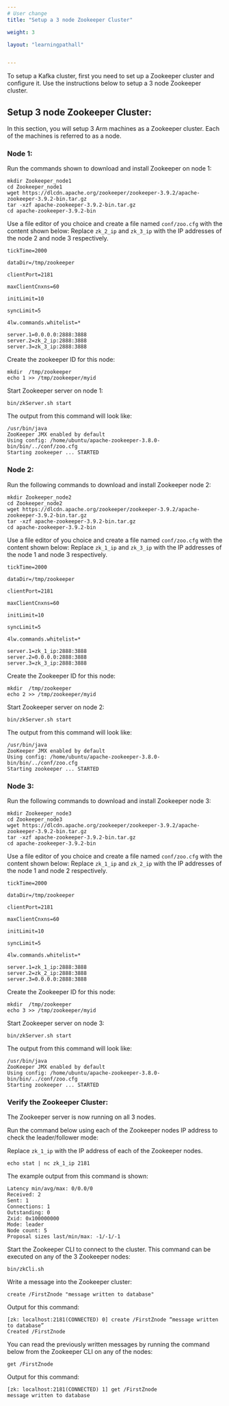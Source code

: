 ```yaml
---
# User change
title: "Setup a 3 node Zookeeper Cluster"

weight: 3

layout: "learningpathall"


---
```


To setup a Kafka cluster, first you need to set up a Zookeeper cluster and configure it. Use the instructions below to setup a 3 node Zookeeper cluster.

## Setup 3 node Zookeeper Cluster:

In this section, you will setup 3 Arm machines as a Zookeeper cluster. Each of the machines is referred to as a node.

### Node 1:

Run the commands shown to download and install Zookeeper on node 1:

```console
mkdir Zookeeper_node1
cd Zookeeper_node1
wget https://dlcdn.apache.org/zookeeper/zookeeper-3.9.2/apache-zookeeper-3.9.2-bin.tar.gz
tar -xzf apache-zookeeper-3.9.2-bin.tar.gz
cd apache-zookeeper-3.9.2-bin
```
Use a file editor of you choice and create a file named `conf/zoo.cfg` with the content shown below:
Replace `zk_2_ip` and `zk_3_ip` with the IP addresses of the node 2 and node 3 respectively.

```console
tickTime=2000 

dataDir=/tmp/zookeeper 

clientPort=2181 

maxClientCnxns=60 

initLimit=10 

syncLimit=5

4lw.commands.whitelist=* 

server.1=0.0.0.0:2888:3888
server.2=zk_2_ip:2888:3888
server.3=zk_3_ip:2888:3888
```
Create the zookeeper ID for this node:

```console
mkdir  /tmp/zookeeper
echo 1 >> /tmp/zookeeper/myid
```

Start Zookeeper server on node 1:

```console
bin/zkServer.sh start
```
The output from this command will look like:

```output
/usr/bin/java
ZooKeeper JMX enabled by default
Using config: /home/ubuntu/apache-zookeeper-3.8.0-bin/bin/../conf/zoo.cfg
Starting zookeeper ... STARTED
```

### Node 2:

Run the following commands to download and install Zookeeper node 2:

```console
mkdir Zookeeper_node2
cd Zookeeper_node2
wget https://dlcdn.apache.org/zookeeper/zookeeper-3.9.2/apache-zookeeper-3.9.2-bin.tar.gz
tar -xzf apache-zookeeper-3.9.2-bin.tar.gz
cd apache-zookeeper-3.9.2-bin
```
Use a file editor of you choice and create a file named `conf/zoo.cfg` with the content shown below:
Replace `zk_1_ip` and `zk_3_ip` with the IP addresses of the node 1 and node 3 respectively.

```console
tickTime=2000

dataDir=/tmp/zookeeper

clientPort=2181

maxClientCnxns=60

initLimit=10

syncLimit=5

4lw.commands.whitelist=* 

server.1=zk_1_ip:2888:3888
server.2=0.0.0.0:2888:3888
server.3=zk_3_ip:2888:3888
```
Create the Zookeeper ID for this node:

```console
mkdir  /tmp/zookeeper
echo 2 >> /tmp/zookeeper/myid
```
Start Zookeeper server on node 2:

```console
bin/zkServer.sh start
```
The output from this command will look like:

```output
/usr/bin/java
ZooKeeper JMX enabled by default
Using config: /home/ubuntu/apache-zookeeper-3.8.0-bin/bin/../conf/zoo.cfg
Starting zookeeper ... STARTED
```

### Node 3:

Run the following commands to download and install Zookeeper node 3:

```console
mkdir Zookeeper_node3
cd Zookeeper_node3
wget https://dlcdn.apache.org/zookeeper/zookeeper-3.9.2/apache-zookeeper-3.9.2-bin.tar.gz
tar -xzf apache-zookeeper-3.9.2-bin.tar.gz
cd apache-zookeeper-3.9.2-bin
```
Use a file editor of you choice and create a file named `conf/zoo.cfg` with the content shown below:
Replace `zk_1_ip` and `zk_2_ip` with the IP addresses of the node 1 and node 2 respectively.

```console
tickTime=2000

dataDir=/tmp/zookeeper

clientPort=2181

maxClientCnxns=60

initLimit=10

syncLimit=5

4lw.commands.whitelist=*
 
server.1=zk_1_ip:2888:3888
server.2=zk_2_ip:2888:3888
server.3=0.0.0.0:2888:3888
```
Create the Zookeeper ID for this node:

```console
mkdir  /tmp/zookeeper
echo 3 >> /tmp/zookeeper/myid
```

Start Zookeeper server on node 3:

```console
bin/zkServer.sh start
```

The output from this command will look like:

```output
/usr/bin/java
ZooKeeper JMX enabled by default
Using config: /home/ubuntu/apache-zookeeper-3.8.0-bin/bin/../conf/zoo.cfg
Starting zookeeper ... STARTED
```

### Verify the Zookeeper Cluster:

The Zookeeper server is now running on all 3 nodes.
 
Run the command below using each of the Zookeeper nodes IP address to check the leader/follower mode:

Replace `zk_1_ip` with the IP address of each of the Zookeeper nodes.

```console
echo stat | nc zk_1_ip 2181
```

The example output from this command is shown:

```output
Latency min/avg/max: 0/0.0/0
Received: 2
Sent: 1
Connections: 1
Outstanding: 0
Zxid: 0x100000000
Mode: leader
Node count: 5
Proposal sizes last/min/max: -1/-1/-1
```

Start the Zookeeper CLI to connect to the cluster. This command can be executed on any of the 3 Zookeeper nodes:

```console
bin/zkCli.sh
```

Write a message into the Zookeeper cluster:

```console
create /FirstZnode "message written to database"
```

Output for this command:

```output
[zk: localhost:2181(CONNECTED) 0] create /FirstZnode “message written to database”
Created /FirstZnode
```

You can read the previously written messages by running the command below from the Zookeeper CLI on any of the nodes:

```console
get /FirstZnode
```

Output for this command:

```output
[zk: localhost:2181(CONNECTED) 1] get /FirstZnode
message written to database
```

